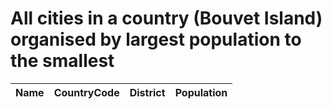 # All cities in a country (Bouvet Island) organised by largest population to the smallest

| Name | CountryCode | District | Population |
| :--- | :--- | :--- | :---: |
